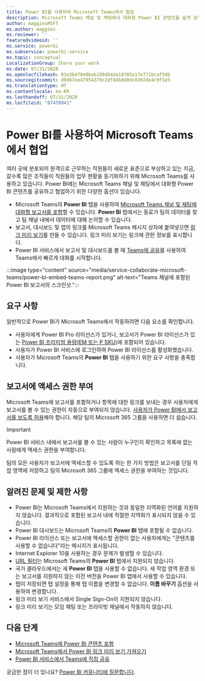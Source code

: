 ```yaml
---
title: Power BI를 사용하여 Microsoft Teams에서 협업
description: Microsoft Teams 채널 및 채팅에서 대화형 Power BI 콘텐츠를 쉽게 공유하고 협업할 수 있습니다.
author: maggiesMSFT
ms.author: maggies
ms.reviewer: ''
featuredvideoid: ''
ms.service: powerbi
ms.subservice: powerbi-service
ms.topic: conceptual
LocalizationGroup: Share your work
ms.date: 07/31/2020
ms.openlocfilehash: 01e5b470e0beb189d64da18785a17e771bcaf59b
ms.sourcegitcommit: d9d67ee47954379c2df8db8d0dc8302de4c9f1e5
ms.translationtype: HT
ms.contentlocale: ko-KR
ms.lasthandoff: 07/31/2020
ms.locfileid: "87478041"
---
```

# <a name="collaborate-in-microsoft-teams-with-power-bi"></a>Power BI를 사용하여 Microsoft Teams에서 협업

여러 곳에 분포되어 원격으로 근무하는 직원들이 새로운 표준으로 부상하고 있는 지금, 갈수록 많은 조직들이 직원들의 업무 현황을 동기화하기 위해 Microsoft Teams를 사용하고 있습니다. Power BI에는 Microsoft Teams 채널 및 채팅에서 대화형 Power BI 콘텐츠를 공유하고 협업하기 위한 다양한 옵션이 있습니다. 

- Microsoft Teams의 **Power BI** 탭을 사용하여 [Microsoft Teams 채널 및 채팅에 대화형 보고서를 포함](service-embed-report-microsoft-teams.md)할 수 있습니다. **Power BI** 탭에서는 동료가 팀의 데이터를 찾고 팀 채널 내에서 데이터에 대해 논의할 수 있습니다. 
- 보고서, 대시보드 및 앱의 링크를 Microsoft Teams 메시지 상자에 붙여넣으면 [링크 미리 보기](service-teams-link-preview.md)를 만들 수 있습니다. 링크 미리 보기는 링크에 관한 정보를 표시합니다. 
- Power BI 서비스에서 보고서 및 대시보드를 볼 때 [Teams에 공유](service-share-report-teams.md)를 사용하여 Teams에서 빠르게 대화를 시작합니다.
 
:::image type="content" source="media/service-collaborate-microsoft-teams/power-bi-embed-teams-report.png" alt-text="Teams 채널에 포함된 Power BI 보고서의 스크린샷.":::

## <a name="requirements"></a>요구 사항

일반적으로 Power BI가 Microsoft Teams에서 작동하려면 다음 요소를 확인합니다.

- 사용자에게 Power BI Pro 라이선스가 있거나, 보고서가 Power BI 라이선스가 있는 [Power BI 프리미엄 용량(EM 또는 P SKU)](../admin/service-premium-what-is.md)에 포함되어 있습니다.
- 사용자가 Power BI 서비스에 로그인하여 Power BI 라이선스를 활성화했습니다.
- 사용자가 Microsoft Teams의 **Power BI** 탭을 사용하기 위한 요구 사항을 충족합니다.

## <a name="grant-access-to-reports"></a>보고서에 액세스 권한 부여

Microsoft Teams에 보고서를 포함하거나 항목에 대한 링크를 보내는 경우 사용자에게 보고서를 볼 수 있는 권한이 자동으로 부여되지 않습니다. [사용자가 Power BI에서 보고서를 보도록 허용](service-share-dashboards.md)해야 합니다. 해당 팀의 Microsoft 365 그룹을 사용하면 더 쉽습니다.

> [!IMPORTANT]
> Power BI 서비스 내에서 보고서를 볼 수 있는 사람이 누구인지 확인하고 목록에 없는 사람에게 액세스 권한을 부여합니다.

팀의 모든 사용자가 보고서에 액세스할 수 있도록 하는 한 가지 방법은 보고서를 단일 작업 영역에 저장하고 팀의 Microsoft 365 그룹에 액세스 권한을 부여하는 것입니다.

## <a name="known-issues-and-limitations"></a>알려진 문제 및 제한 사항

- Power BI는 Microsoft Teams에서 지원하는 것과 동일한 지역화된 언어를 지원하지 않습니다. 결과적으로 포함된 보고서 내에 적절한 지역화가 표시되지 않을 수 있습니다.
- Power BI 대시보드는 Microsoft Teams의 **Power BI** 탭에 포함될 수 없습니다.
- Power BI 라이선스 또는 보고서에 액세스할 권한이 없는 사용자에게는 "콘텐츠를 사용할 수 없습니다"라는 메시지가 표시됩니다.
- Internet Explorer 10을 사용하는 경우 문제가 발생할 수 있습니다. <!--You can look at the [browsers support for Power BI](../consumer/end-user-browsers.md) and for [Microsoft 365](https://products.office.com/office-system-requirements#Browsers-section). -->
- [URL 필터](service-url-filters.md)는 Microsoft Teams의 **Power BI** 탭에서 지원되지 않습니다.
- 국가 클라우드에서는 새 **Power BI** 탭을 사용할 수 없습니다. 새 작업 영역 환경 또는 보고서를 지원하지 않는 이전 버전을 Power BI 앱에서 사용할 수 있습니다.
- 탭이 저장되면 탭 설정을 통해 탭 이름을 변경할 수 없습니다. **이름 바꾸기** 옵션을 사용하여 변경합니다.
- 링크 미리 보기 서비스에서 Single Sign-On이 지원되지 않습니다.
- 링크 미리 보기는 모임 채팅 또는 프라이빗 채널에서 작동하지 않습니다.

## <a name="next-steps"></a>다음 단계

- [Microsoft Teams에 Power BI 콘텐츠 포함](service-embed-report-microsoft-teams.md)
- [Microsoft Teams에서 Power BI 링크 미리 보기 가져오기](service-teams-link-preview.md)
- [Power BI 서비스에서 Teams에 직접 공유](service-share-report-teams.md)

궁금한 점이 더 있나요? [Power BI 커뮤니티에 질문합니다](https://community.powerbi.com/).
